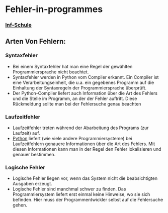 # Fehler-in-programmes

### [Inf-Schule](https://inf-schule.de/imperative-programmierung/python/konzepte/fehler)

## Arten Von Fehlern:

### Syntaxfehler

- Bei einem Syntaxfehler hat man eine Regel der gewählten Programmiersprache nicht beachtet.
- Syntaxfehler werden in Python vom Compiler erkannt. Ein Compiler ist eine Verarbeitungseinheit, die u.a. ein gegebenes Programm auf die Einhaltung der Syntaxregeln der Programmiersprache überprüft.
- Der Python-Compiler liefert auch Information über die Art des Fehlers und die Stelle im Programm, an der der Fehler auftritt. Diese Rückmeldung sollte man bei der Fehlersuche genau beachten

### Laufzeitfehler

- Laufzeitfehler treten während der Abarbeitung des Programs (zur Laufzeit) auf.
- [Python](contents-python.md) liefert (wie viele andere Programmiersysteme) bei Laufzeitfehlern genauere Informationen über die Art des Fehlers. Mit diesen Informationen kann man in der Regel den Fehler lokalisieren und genauer bestimmen.

### Logische Fehler

- Logische Fehler liegen vor, wenn das System nicht die beabsichtigten Ausgaben erzeugt.
- Logische Fehler sind manchmal schwer zu finden. Das Programmiersystem liefert erst einmal keine Hinweise, wo sie sich befinden. Hier muss der Programmentwickler selbst auf die Fehlersuche gehen.

